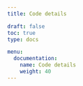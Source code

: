 ```yaml
---
title: Code details

draft: false
toc: true
type: docs

menu:
  documentation:
    name: Code details
    weight: 40
---
```

